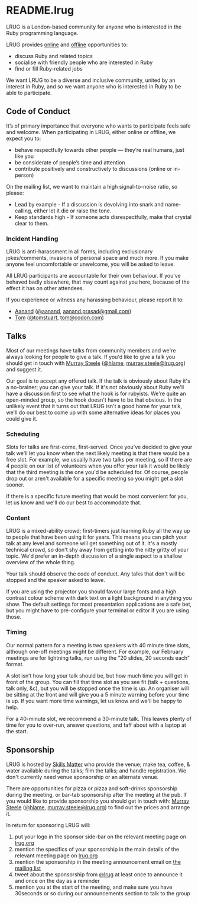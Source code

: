# README.lrug

LRUG is a London-based community for anyone who is interested in the Ruby programming language.

LRUG provides [online](http://lrug.org/mailing-list) and [offline](http://lanyrd.com/series/lrug/) opportunities to:
 * discuss Ruby and related topics
 * socialise with friendly people who are interested in Ruby
 * find or fill Ruby-related jobs

We want LRUG to be a diverse and inclusive community, united by an interest in Ruby, and so we want anyone who is interested in Ruby to be able to participate.

## Code of Conduct

It’s of primary importance that everyone who wants to participate feels safe and welcome. When participating in LRUG, either online or offline, we expect you to:
 * behave respectfully towards other people — they’re real humans, just like you
 * be considerate of people’s time and attention
 * contribute positively and constructively to discussions (online or in-person)

On the mailing list, we want to maintain a high signal-to-noise ratio, so please:
 * Lead by example - If a discussion is devolving into snark and name-calling, either let it die or raise the tone.
 * Keep standards high - If someone acts disrespectfully, make that crystal clear to them.

### Incident Handling

LRUG is anti-harassment in all forms, including exclusionary jokes/comments, invasions of personal space and much more. If you make anyone feel uncomfortable or unwelcome, you will be asked to leave.

All LRUG participants are accountable for their own behaviour.  If you’ve behaved badly elsewhere, that may count against you here, because of the effect it has on other attendees.

If you experience or witness any harassing behaviour, please report it to:
 * [Aanand](http://aanandprasad.com/) ([@aanand](http://twitter.com/aanand), [aanand.prasad@gmail.com](mailto:aanand.prasad@gmail.com))
 * [Tom](http://codon.com/) ([@tomstuart](http://twitter.com/tomstuart), [tom@codon.com](mailto:tom@codon.com))

## Talks

Most of our meetings have talks from community members and we're always looking for people to give a talk.  If you'd like to give a talk you should get in touch with [Murray Steele](http://h-lame.com/) ([@hlame](http://twitter.com/hlame), [murray.steele@lrug.org](mailto:murray.steele@lrug.org)) and suggest it.

Our goal is to accept any offered talk.  If the talk is obviously about Ruby it's a no-brainer; you can give your talk.  If it's not obviously about Ruby we'll have a discussion first to see what the hook is for rubyists.  We're quite an open-minded group, so the hook doesn't have to be that obvious.  In the unlikely event that it turns out that LRUG isn't a good home for your talk, we'll do our best to come up with some alternative ideas for places you could give it.

### Scheduling

Slots for talks are first-come, first-served.  Once you've decided to give your talk we'll let you know when the next likely meeting is that there would be a free slot.  For example, we usually have two talks per meeting, so if there are 4 people on our list of volunteers when you offer your talk it would be likely that the third meeting is the one you'd be scheduled for.  Of course, people drop out or aren't available for a specific meeting so you might get a slot sooner.

If there is a specific future meeting that would be most convenient for you, let us know and we'll do our best to accommodate that.

### Content

LRUG is a mixed-ability crowd; first-timers just learning Ruby all the way up to people that have been using it for years.  This means you can pitch your talk at any level and someone will get something out of it.  It's a mostly technical crowd, so don't shy away from getting into the nitty gritty of your topic.  We'd prefer an in-depth discussion of a single aspect to a shallow overview of the whole thing.

Your talk should observe the code of conduct.  Any talks that don't will be stopped and the speaker asked to leave.

If you are using the projector you should favour large fonts and a high contrast colour scheme with dark text on a light background in anything you show.  The default settings for most presentation applications are a safe bet, but you might have to pre-configure your terminal or editor if you are using those.

### Timing

Our normal pattern for a meeting is two speakers with 40 minute time slots, although one-off meetings might be different.  For example, our February meetings are for lightning talks, run using the "20 slides, 20 seconds each" format.

A slot isn’t how long your talk should be, but how much time you will get in front of the group.  You can fill that time slot as you see fit (talk + questions, talk only, &c), but you will be stopped once the time is up.  An organiser will be sitting at the front and will give you a 5 minute warning before your time is up.  If you want more time warnings, let us know and we'll be happy to help.

For a 40-minute slot, we recommend a 30-minute talk. This leaves plenty of time for you to over-run, answer questions, and faff about with a laptop at the start.

## Sponsorship

LRUG is hosted by [Skills Matter](http://skillsmatter.com/) who provide the venue; make tea, coffee, & water available during the talks; film the talks; and handle registration.  We don't currently need venue sponsorship or an alternate venue.

There are opportunities for pizza or pizza and soft-drinks sponsorship during the meeting, or bar-tab sponsorship after the meeting at the pub.  If you would like to provide sponsorship you should get in touch with: [Murray Steele](http://h-lame.com/) ([@hlame](http://twitter.com/hlame), [murray.steele@lrug.org](mailto:murray.steele@lrug.org)) to find out the prices and arrange it.

In return for sponsoring LRUG will:
 1. put your logo in the sponsor side-bar on the relevant meeting page on [lrug.org](http://lrug.org)
 2. mention the specifics of your sponsorship in the main details of the relevant meeting page on [lrug.org](http://lrug.org)
 3. mention the sponsorship in the meeting announcement email on [the mailing list](http://lrug.org/mailing-list)
 4. tweet about the sponsorship from [@lrug](https://twitter.com/lrug) at least once to announce it and once on the day as a reminder
 5. mention you at the start of the meeting, and make sure you have 30seconds or so during our announcements section to talk to the group
